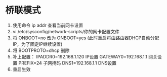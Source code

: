 # 桥联模式

1. 使用命令 ip addr 查看当前网卡设置
2. vi /etc/sysconfig/network-scripts/你的网卡配置文件
3. 将 ONBOOT=no 改为 ONBOOT=yes (此时重启将由路由器DHCP自动分配IP，为了固定IP继续设置)
4. 将 BOOTPROTO=dhcp 删除
5. 补上配置： 
	IPADDR0=192.168.1.120   IP设置
	GATEWAY0=192.168.1.1    网关设置
	PREFIX=24               子网掩码
	DNS1=192.168.1.1        DNS设置
6. 重启生效